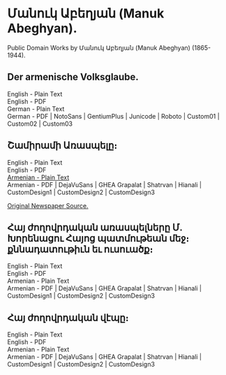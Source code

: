 # Մանուկ Աբեղյան (Manuk Abeghyan).

Public Domain Works by Մանուկ Աբեղյան (Manuk Abeghyan) (1865-1944).

## Der armenische Volksglaube.

English - Plain Text  
English - PDF  
German - Plain Text  
German - PDF | NotoSans | GentiumPlus | Junicode | Roboto | Custom01 | Custom02 | Custom03  

## Շամիրամի Առասպելը։

English - Plain Text  
English - PDF  
[Armenian - Plain Text](shamiram-legend/full-text-armenian.md)  
Armenian - PDF | DejaVuSans | GHEA Grapalat | Shatrvan | Hianali | CustomDesign1 | CustomDesign2 | CustomDesign3  

[Original Newspaper Source.](https://arar.sci.am/dlibra/publication/85135)

## Հայ ժողովրդական առասպելները Մ. Խորենացու Հայոց պատմութեան մեջ։ քննադատութիւն եւ ուսուածք։

English - Plain Text  
English - PDF  
Armenian - Plain Text  
Armenian - PDF | DejaVuSans | GHEA Grapalat | Shatrvan | Hianali | CustomDesign1 | CustomDesign2 | CustomDesign3  

## Հայ ժողովրդական վէպը։

English - Plain Text  
English - PDF  
Armenian - Plain Text  
Armenian - PDF | DejaVuSans | GHEA Grapalat | Shatrvan | Hianali | CustomDesign1 | CustomDesign2 | CustomDesign3  
